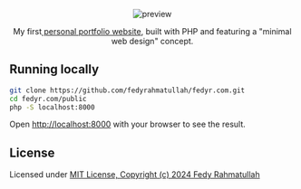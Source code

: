 <p align="center">
  <img src="/assets/img/fedyrweb.png" alt='preview'>
</p>

<p align="center">
My first<a href='https://fedyr.com'> personal portfolio website</a>, built with PHP and featuring a "minimal web design" concept.
</p>

## Running locally

```bash
git clone https://github.com/fedyrahmatullah/fedyr.com.git
cd fedyr.com/public
php -S localhost:8000
```

Open [http://localhost:8000](http://localhost:8000) with your browser to see the result.


## License

Licensed under [MIT License, Copyright (c) 2024 Fedy Rahmatullah](./LICENSE)
